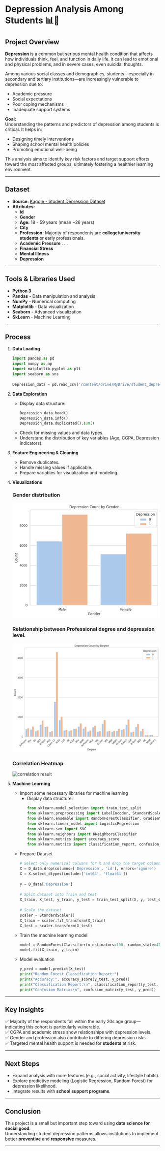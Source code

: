 
# Depression Analysis Among Students 📊🧠

## Project Overview

**Depression** is a common but serious mental health condition that affects how individuals think, feel, and function in daily life. It can lead to emotional and physical problems, and in severe cases, even suicidal thoughts.

Among various social classes and demographics, students—especially in secondary and tertiary institutions—are increasingly vulnerable to depression due to:

- Academic pressure  
- Social expectations  
- Poor coping mechanisms  
- Inadequate support systems  

**Goal:**  
Understanding the patterns and predictors of depression among students is critical. It helps in:

- Designing timely interventions  
- Shaping school mental health policies  
- Promoting emotional well-being  

This analysis aims to identify key risk factors and target support efforts toward the most affected groups, ultimately fostering a healthier learning environment.

---

## Dataset

- **Source:** [Kaggle - Student Depression Dataset](https://www.kaggle.com/datasets/adilshamim8/student-depression-dataset)
- **Attributes:**
  - **id**
  - **Gender**
  - **Age:** 18 - 59 years (mean ~26 years)
  - **City**
  - **Profession:** Majority of respondents are **college/university students** or early professionals.
  - **Academic Pressure**
   .
   .
   .
  - **Financial Stress**
  - **Mental Illness**
  - **Depression**
    
---

## Tools & Libraries Used

- **Python 3**
- **Pandas** - Data manipulation and analysis  
- **NumPy** - Numerical computing  
- **Matplotlib** - Data visualization  
- **Seaborn** - Advanced visualization
- **SkLearn** - Machine Learning

---

## Process

1. **Data Loading**
    ```python
    import pandas as pd
    import numpy as np
    import matplotlib.pyplot as plt
    import seaborn as sns
    
    Depression_data = pd.read_csv('/content/drive/MyDrive/student_depression_dataset.csv')
    ```

2. **Data Exploration**
    - Display data structure:
        ```python
        Depression_data.head()
        Depression_data.info()
        Depression_data.duplicated().sum()
        ```
    - Check for missing values and data types.
    - Understand the distribution of key variables (Age, CGPA, Depression indicators).

3. **Feature Engineering & Cleaning**
    - Remove duplicates.
    - Handle missing values if applicable.
    - Prepare variables for visualization and modeling.

4. **Visualizations**
    ### Gender distribution
   ![gender](gender.png)
    ### Relationship between Professional degree and depression level.
   ![degree](degree.png)
    ### Correlation Heatmap
   ![correlation result](correlationresult.png)

6. **Machine Learning**
    - Import some necessary libraries for machine learning
      - Display data structure:
        ```python
        from sklearn.model_selection import train_test_split
        from sklearn.preprocessing import LabelEncoder, StandardScaler
        from sklearn.ensemble import RandomForestClassifier, GradientBoostingClassifier
        from sklearn.linear_model import LogisticRegression
        from sklearn.svm import SVC
        from sklearn.neighbors import KNeighborsClassifier
        from sklearn.metrics import accuracy_score
        from sklearn.metrics import classification_report, confusion_matrix, accuracy_score
        ```
    - Prepare Dataset
        ```python
        # Select only numerical columns for X and drop the target column
        X = D_data.drop(columns=['Depression', 'id'], errors='ignore')
        X = X.select_dtypes(include=['int64', 'float64'])
        
        y = D_data['Depression']

        # Split dataset into Train and test
        X_train, X_test, y_train, y_test = train_test_split(X, y, test_size=0.2, random_state=42)

        # Scale the dataset
        scaler = StandardScaler()
        X_train = scaler.fit_transform(X_train)
        X_test = scaler.transform(X_test)
        ```
    - Train the machine learning model
        ```python
        model = RandomForestClassifier(n_estimators=100, random_state=42)
        model.fit(X_train, y_train)
        ```
    - Model evaluation
       ```python
       y_pred = model.predict(X_test)
      print("Random Forest Classification Report:")
      print("Accuracy:", accuracy_score(y_test, y_pred))
      print("Classification Report:\n", classification_report(y_test, y_pred))
      print("Confusion Matrix:\n", confusion_matrix(y_test, y_pred))
       ```

---

## Key Insights

✅ Majority of the respondents fall within the early 20s age group—indicating this cohort is particularly vulnerable.  
✅ CGPA and academic stress show relationships with depression levels.  
✅ Gender and profession also contribute to differing depression risks.  
✅ Targeted mental health support is needed for **students** at risk.

---

## Next Steps

- Expand analysis with more features (e.g., social activity, lifestyle habits).
- Explore predictive modeling (Logistic Regression, Random Forest) for depression likelihood.
- Integrate results with **school support programs**.

---

## Conclusion

This project is a small but important step toward using **data science for social good**.  
Understanding student depression patterns allows institutions to implement better **preventive** and **responsive** measures.

---
